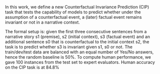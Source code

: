 
In this work, we define a new Counterfactual Invariance Prediction (CIP) task that tests the capability of models to predict whether under the assumption of a counterfactual event, a (later) factual event remains invariant or not in a narrative context.


The formal setup is: given the first three consecutive sentences from a narrative story s1 (premise), s2 (initial context), s3 (factual event) and an additional sentence s0 that is counterfactual to the initial context s2, the task is to predict whether s3 is invariant given s1, s0 or not. The train/dev/test
data are balanced with an equal number of Yes/No answers, hence the random baseline is 50%. To compute human performance, we gave 100 instances from the test set to expert evaluators. Human accuracy on the CIP task is at 84.8%
